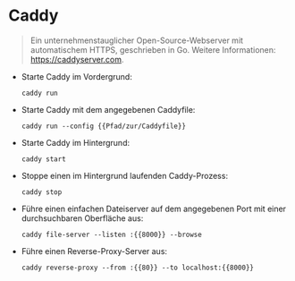 # Caddy

> Ein unternehmenstauglicher Open-Source-Webserver mit automatischem HTTPS, geschrieben in Go.
> Weitere Informationen: <https://caddyserver.com>.

- Starte Caddy im Vordergrund:

  `caddy run`

- Starte Caddy mit dem angegebenen Caddyfile:

  `caddy run --config {{Pfad/zur/Caddyfile}}`

- Starte Caddy im Hintergrund:

  `caddy start`

- Stoppe einen im Hintergrund laufenden Caddy-Prozess:

  `caddy stop`

- Führe einen einfachen Dateiserver auf dem angegebenen Port mit einer durchsuchbaren Oberfläche aus:

  `caddy file-server --listen :{{8000}} --browse`

- Führe einen Reverse-Proxy-Server aus:

  `caddy reverse-proxy --from :{{80}} --to localhost:{{8000}}`